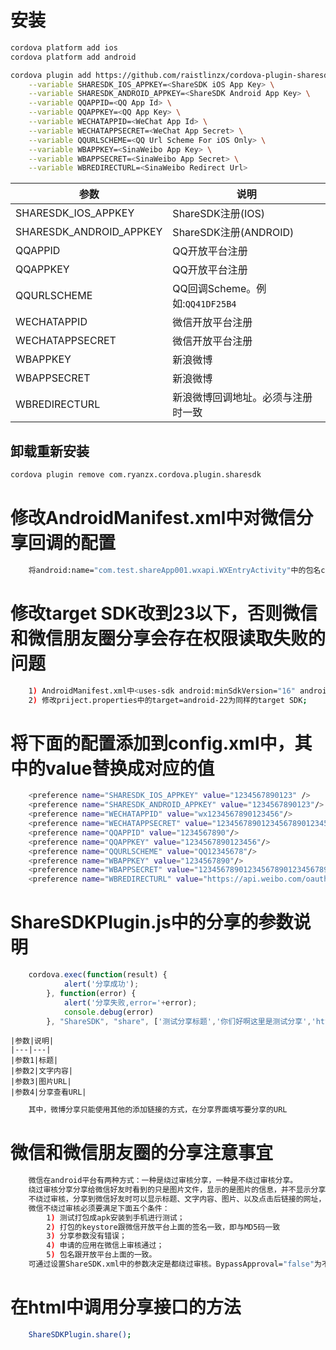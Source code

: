 
# 安装
```sh
cordova platform add ios
cordova platform add android

cordova plugin add https://github.com/raistlinzx/cordova-plugin-sharesdk.git \
	--variable SHARESDK_IOS_APPKEY=<ShareSDK iOS App Key> \
    --variable SHARESDK_ANDROID_APPKEY=<ShareSDK Android App Key> \
	--variable QQAPPID=<QQ App Id> \
	--variable QQAPPKEY=<QQ App Key> \
	--variable WECHATAPPID=<WeChat App Id> \
	--variable WECHATAPPSECRET=<WeChat App Secret> \
	--variable QQURLSCHEME=<QQ Url Scheme For iOS Only> \
	--variable WBAPPKEY=<SinaWeibo App Key> \
	--variable WBAPPSECRET=<SinaWeibo App Secret> \
	--variable WBREDIRECTURL=<SinaWeibo Redirect Url>
```

|参数|说明|
|---|---|
|SHARESDK_IOS_APPKEY|ShareSDK注册(IOS)|
|SHARESDK_ANDROID_APPKEY|ShareSDK注册(ANDROID)|
|QQAPPID|QQ开放平台注册|
|QQAPPKEY|QQ开放平台注册|
|QQURLSCHEME|QQ回调Scheme。例如:`QQ41DF25B4`|
|WECHATAPPID|微信开放平台注册|
|WECHATAPPSECRET|微信开放平台注册|
|WBAPPKEY|新浪微博|
|WBAPPSECRET|新浪微博|
|WBREDIRECTURL|新浪微博回调地址。必须与注册时一致|

## 卸载重新安装

```sh
cordova plugin remove com.ryanzx.cordova.plugin.sharesdk
```


# 修改AndroidManifest.xml中对微信分享回调的配置

```sh
	将android:name="com.test.shareApp001.wxapi.WXEntryActivity"中的包名com.test.shareApp001换成自己应用的包名
```


# 修改target SDK改到23以下，否则微信和微信朋友圈分享会存在权限读取失败的问题

```sh
	1) AndroidManifest.xml中<uses-sdk android:minSdkVersion="16" android:targetSdkVersion="22" />，此处的targetSdkVersion只要小于23就行，同时Android SDK Manager中还得安装有对应的版本;
	2) 修改priject.properties中的target=android-22为同样的target SDK;
```

# 将下面的配置添加到config.xml中，其中的value替换成对应的值

```sh
	<preference name="SHARESDK_IOS_APPKEY" value="1234567890123" />
    <preference name="SHARESDK_ANDROID_APPKEY" value="1234567890123"/>
    <preference name="WECHATAPPID" value="wx1234567890123456"/>
    <preference name="WECHATAPPSECRET" value="12345678901234567890123456789012"/>
    <preference name="QQAPPID" value="1234567890"/>
    <preference name="QQAPPKEY" value="1234567890123456"/>
    <preference name="QQURLSCHEME" value="QQ12345678"/>
    <preference name="WBAPPKEY" value="1234567890"/>
    <preference name="WBAPPSECRET" value="12345678901234567890123456789012"/>
    <preference name="WBREDIRECTURL" value="https://api.weibo.com/oauth2/default.html"/>
```

# ShareSDKPlugin.js中的分享的参数说明

```js
	cordova.exec(function(result) {
	        alert('分享成功');
	    }, function(error) {
	        alert('分享失败,error='+error);
	        console.debug(error)
	    }, "ShareSDK", "share", ['测试分享标题','你们好啊这里是测试分享','http://cdn.qiyestore.com/openapi/upload/2015/12/25/EYZZ17L785.png','http://www.qiyestore.com']);
```

	|参数|说明|
	|---|---|
	|参数1|标题|
	|参数2|文字内容|
	|参数3|图片URL|
	|参数4|分享查看URL|

```sh	
	其中，微博分享只能使用其他的添加链接的方式，在分享界面填写要分享的URL
```


# 微信和微信朋友圈的分享注意事宜

```sh	
	微信在android平台有两种方式：一种是绕过审核分享，一种是不绕过审核分享。
	绕过审核分享分享给微信好友时看到的只是图片文件，显示的是图片的信息，并不显示分享的标题、文字、也链接不到网址；分享到微信朋友圈的是文字和图片。
	不绕过审核，分享到微信好友时可以显示标题、文字内容、图片、以及点击后链接的网址，在分享的下方会有一个应用的名称；
	微信不绕过审核必须要满足下面五个条件：
		1) 测试打包成apk安装到手机进行测试；
		2) 打包的keystore跟微信开放平台上面的签名一致，即与MD5码一致
		3) 分享参数没有错误；
		4) 申请的应用在微信上审核通过；
		5) 包名跟开放平台上面的一致。
	可通过设置ShareSDK.xml中的参数决定是都绕过审核。BypassApproval="false"为不绕过审核，BypassApproval="true"为绕过审核 
```


# 在html中调用分享接口的方法

```sh	
	ShareSDKPlugin.share();
```
 


